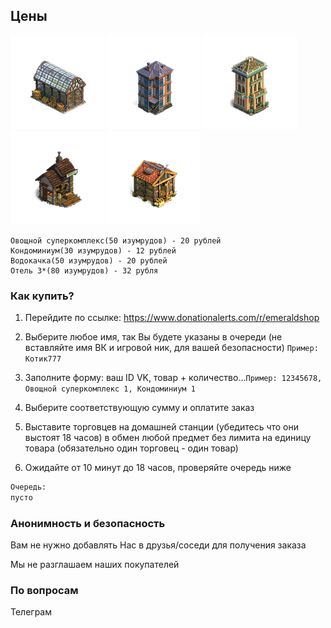 ## Цены
![Суперкомплекс](https://github.com/emeraldshop/emeraldshop.github.io/raw/main/super.png) ![Кондоминиум](https://github.com/emeraldshop/emeraldshop.github.io/raw/main/kondominium.png) ![Отель 3](https://github.com/emeraldshop/emeraldshop.github.io/raw/main/hotel.png) ![Пекарня](https://github.com/emeraldshop/emeraldshop.github.io/raw/main/peka.png) ![Крольчатник](https://github.com/emeraldshop/emeraldshop.github.io/raw/main/krol.png) 

```
Овощной суперкомплекс(50 изумрудов) - 20 рублей
Кондоминиум(30 изумрудов) - 12 рублей
Водокачка(50 изумрудов) - 20 рублей
Отель 3*(80 изумрудов) - 32 рубля
```

### Как купить?

1) Перейдите по ссылке: https://www.donationalerts.com/r/emeraldshop

2) Выберите любое имя, так Вы будете указаны в очереди (не вставляйте имя ВК и игровой ник, для вашей безопасности) ```Пример: Котик777```

3) Заполните форму: ваш ID VK, товар + количество...```Пример: 12345678, Овощной суперкомплекс 1, Кондоминиум 1```

4) Выберите соответствующую сумму и оплатите заказ

5) Выставите торговцев на домашней станции (убедитесь что они выстоят 18 часов) в обмен любой предмет без лимита на единицу товара (обязательно один торговец - один товар)

6) Ожидайте от 10 минут до 18 часов, проверяйте очередь ниже
```markdown
Очередь:
пусто
```

### Анонимность и безопасность

Вам не нужно добавлять Нас в друзья/соседи для получения заказа

Мы не разглашаем наших покупателей

### По вопросам

Телеграм
